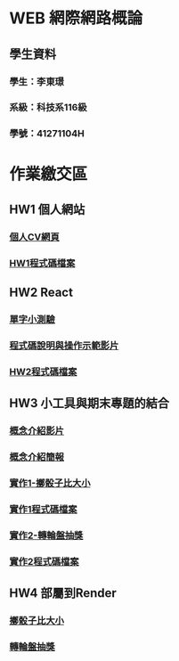 # WEB 網際網路概論
## 學生資料
### 學生：李東璟         
### 系級：科技系116級
### 學號：41271104H

# 作業繳交區

## HW1 個人網站
### [個人CV網頁](https://jeremy6789.github.io/HW1/)
### [HW1程式碼檔案](https://github.com/Jeremy6789/HW1.git)

## HW2 React
### [單字小測驗](https://jeremy6789.github.io/HW2/)
### [程式碼說明與操作示範影片](https://youtu.be/eLtUBeov2H0)
### [HW2程式碼檔案](https://github.com/Jeremy6789/HW2.git)

## HW3 小工具與期末專題的結合
### [概念介紹影片](https://youtu.be/lKLwXxRtLwI)
### [概念介紹簡報](https://www.canva.com/design/DAGVGUWZZTk/C-0i-091zi3rfuqVrHPVfA/edit?utm_content=DAGVGUWZZTk&utm_campaign=designshare&utm_medium=link2&utm_source=sharebutton)
### [實作1-擲骰子比大小](https://dice-react-5gly.onrender.com)
### [實作1程式碼檔案](https://github.com/Jeremy6789/dice-react.git)
### [實作2-轉輪盤抽獎](https://spin-react.onrender.com)
### [實作2程式碼檔案](https://github.com/Jeremy6789/spin-react.git)

## HW4 部屬到Render
### [擲骰子比大小](https://dice-react-5gly.onrender.com)
### [轉輪盤抽獎](https://spin-react.onrender.com)

